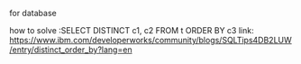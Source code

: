 for database

how to solve :SELECT DISTINCT c1, c2 FROM t ORDER BY c3
link: https://www.ibm.com/developerworks/community/blogs/SQLTips4DB2LUW/entry/distinct_order_by?lang=en